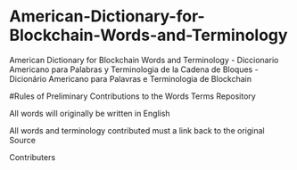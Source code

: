 # American-Dictionary-for-Blockchain-Words-and-Terminology
American Dictionary for Blockchain Words and Terminology - Diccionario Americano para Palabras y Terminologia de la Cadena de Bloques - Dicionário Americano para Palavras e Terminologia de Blockchain



#Rules of Preliminary Contributions to the Words Terms Repository

All words will originally be written in English

All words and terminology contributed must a link back to the original Source

Contributers